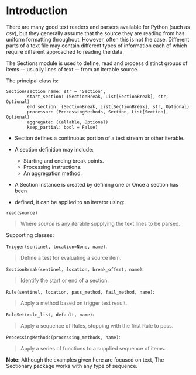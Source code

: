 # Introduction

There are many good text readers and parsers available for Python (such as *csv*),
 but they generally assume that the source they are reading from has uniform
 formatting throughout.  However, often this is not the case. Different parts
 of a text file may contain different types of information each of which require
 different approached to reading the data.

 The Sections module is used to define, read and process distinct groups of items
 -- usually lines of text -- from an iterable source.

The principal class is:

    Section(section_name: str = 'Section',
            start_section: (SectionBreak, List[SectionBreak], str, Optional)
            end_section: (SectionBreak, List[SectionBreak], str, Optional)
            processor: (ProcessingMethods, Section, List[Section], Optional)
            aggregate: (Callable, Optional)
            keep_partial: bool = False)

- Section defines a continuous portion of a text stream or other iterable.

- A section definition may include:

    - Starting and ending break points.
    - Processing instructions.
    - An aggregation method.

- A Section instance is created by defining one or Once a section has been
- defined, it can be applied to an iterator using:

`read(source)`
> Where
> *source* is any iterable supplying the text lines to be parsed.

Supporting classes:

`Trigger(sentinel, location=None, name)`:
> Define a test for evaluating a source item.

`SectionBreak(sentinel, location, break_offset, name)`:
> Identify the start or end of a section.

`Rule(sentinel, location, pass_method, fail_method, name)`:
> Apply a method based on trigger test result.

`RuleSet(rule_list, default, name)`:
> Apply a sequence of Rules, stopping with the first Rule to pass.

`ProcessingMethods(processing_methods, name)`:
> Apply a series of functions to a supplied sequence of items.

**Note:** Although the examples given here are focused on text, The Sectionary
package works with any type of sequence.
